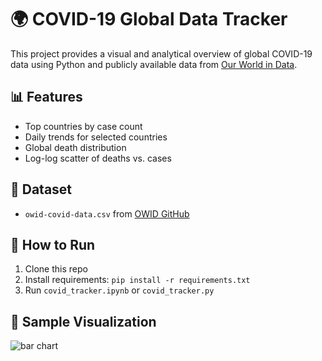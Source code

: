 # 🌍 COVID-19 Global Data Tracker

This project provides a visual and analytical overview of global COVID-19 data using Python and publicly available data from [Our World in Data](https://ourworldindata.org/coronavirus).

## 📊 Features
- Top countries by case count
- Daily trends for selected countries
- Global death distribution
- Log-log scatter of deaths vs. cases

## 📁 Dataset
- `owid-covid-data.csv` from [OWID GitHub](https://github.com/owid/covid-19-data)

## 🧪 How to Run
1. Clone this repo
2. Install requirements: `pip install -r requirements.txt`
3. Run `covid_tracker.ipynb` or `covid_tracker.py`

## 📸 Sample Visualization

![bar chart](screenshot.png)

